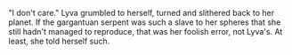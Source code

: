 "I don't care." Lyva grumbled to herself, turned and slithered back to her planet. If the gargantuan serpent was such a slave to her spheres that she still hadn't managed to reproduce, that was her foolish error, not Lyva's. At least, she told herself such.